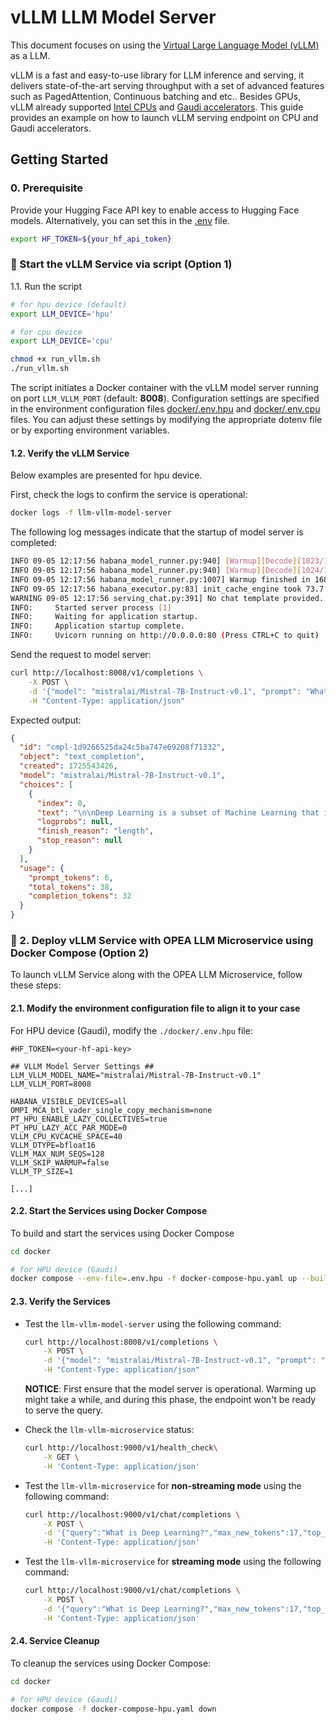 # vLLM LLM Model Server

This document focuses on using the [Virtual Large Language Model (vLLM)](https://github.com/vllm-project/vllm) as a LLM.

vLLM is a fast and easy-to-use library for LLM inference and serving, it delivers state-of-the-art serving throughput with a set of advanced features such as PagedAttention, Continuous batching and etc.. Besides GPUs, vLLM already supported [Intel CPUs](https://www.intel.com/content/www/us/en/products/overview.html) and [Gaudi accelerators](https://habana.ai/products). This guide provides an example on how to launch vLLM serving endpoint on CPU and Gaudi accelerators.

## Getting Started

### 0. Prerequisite
Provide your Hugging Face API key to enable access to Hugging Face models. Alternatively, you can set this in the [.env](docker/.env) file.
```bash
export HF_TOKEN=${your_hf_api_token}
```

### 🚀 Start the vLLM Service via script (Option 1)
1.1. Run the script

```bash
# for hpu device (default)
export LLM_DEVICE='hpu'

# for cpu device
export LLM_DEVICE='cpu'

chmod +x run_vllm.sh
./run_vllm.sh
```
The script initiates a Docker container with the vLLM model server running on port `LLM_VLLM_PORT` (default: **8008**). Configuration settings are specified in the environment configuration files [docker/.env.hpu](docker/.env.hpu) and [docker/.env.cpu](docker/.env.cpu) files. You can adjust these settings by modifying the appropriate dotenv file or by exporting environment variables.

#### 1.2. Verify the vLLM Service
Below examples are presented for hpu device. 

First, check the logs to confirm the service is operational:
```bash
docker logs -f llm-vllm-model-server
```

The following log messages indicate that the startup of model server is completed:
```bash
INFO 09-05 12:17:56 habana_model_runner.py:940] [Warmup][Decode][1023/1024] batch_size:2 seq_len:16 free_mem:5.414 GiB
INFO 09-05 12:17:56 habana_model_runner.py:940] [Warmup][Decode][1024/1024] batch_size:1 seq_len:16 free_mem:5.414 GiB
INFO 09-05 12:17:56 habana_model_runner.py:1007] Warmup finished in 1689 secs, allocated 2.499 GiB of device memory
INFO 09-05 12:17:56 habana_executor.py:83] init_cache_engine took 73.7 GiB of device memory (89.21 GiB/94.62 GiB used) and -4.57 GiB of host memory (107.5 GiB/1007 GiB used)
WARNING 09-05 12:17:56 serving_chat.py:391] No chat template provided. Chat API will not work.
INFO:     Started server process [1]
INFO:     Waiting for application startup.
INFO:     Application startup complete.
INFO:     Uvicorn running on http://0.0.0.0:80 (Press CTRL+C to quit)
```

Send the request to model server:

```bash
curl http://localhost:8008/v1/completions \
    -X POST \
    -d '{"model": "mistralai/Mistral-7B-Instruct-v0.1", "prompt": "What is Deep Learning?", "max_tokens": 32, "temperature": 0}' \
    -H "Content-Type: application/json"
```

Expected output:
```json
{
  "id": "cmpl-1d9266525da24c5ba747e69208f71332",
  "object": "text_completion",
  "created": 1725543426,
  "model": "mistralai/Mistral-7B-Instruct-v0.1",
  "choices": [
    {
      "index": 0,
      "text": "\n\nDeep Learning is a subset of Machine Learning that is concerned with algorithms inspired by the structure and function of the brain. It is a part of Artificial",
      "logprobs": null,
      "finish_reason": "length",
      "stop_reason": null
    }
  ],
  "usage": {
    "prompt_tokens": 6,
    "total_tokens": 38,
    "completion_tokens": 32
  }
}
```
### 🚀 2. Deploy vLLM Service with OPEA LLM Microservice using Docker Compose (Option 2)

To launch vLLM Service along with the OPEA LLM Microservice, follow these steps:

#### 2.1. Modify the environment configuration file to align it to your case

For HPU device (Gaudi), modify the `./docker/.env.hpu` file:

```env
#HF_TOKEN=<your-hf-api-key>

## VLLM Model Server Settings ##
LLM_VLLM_MODEL_NAME="mistralai/Mistral-7B-Instruct-v0.1"
LLM_VLLM_PORT=8008

HABANA_VISIBLE_DEVICES=all
OMPI_MCA_btl_vader_single_copy_mechanism=none
PT_HPU_ENABLE_LAZY_COLLECTIVES=true
PT_HPU_LAZY_ACC_PAR_MODE=0
VLLM_CPU_KVCACHE_SPACE=40
VLLM_DTYPE=bfloat16
VLLM_MAX_NUM_SEQS=128
VLLM_SKIP_WARMUP=false
VLLM_TP_SIZE=1

[...]
```

#### 2.2. Start the Services using Docker Compose

To build and start the services using Docker Compose

```bash
cd docker

# for HPU device (Gaudi)
docker compose --env-file=.env.hpu -f docker-compose-hpu.yaml up --build -d
```

#### 2.3. Verify the Services

- Test the `llm-vllm-model-server` using the following command:
    ```bash
    curl http://localhost:8008/v1/completions \
        -X POST \
        -d '{"model": "mistralai/Mistral-7B-Instruct-v0.1", "prompt": "What is Deep Learning?", "max_tokens": 32, "temperature": 0}' \
        -H "Content-Type: application/json"
    ```
    **NOTICE**: First ensure that the model server is operational. Warming up might take a while, and during this phase, the endpoint won't be ready to serve the query.

- Check the `llm-vllm-microservice` status:

    ```bash
    curl http://localhost:9000/v1/health_check\
        -X GET \
        -H 'Content-Type: application/json'
    ```

- Test the `llm-vllm-microservice` for **non-streaming mode** using the following command:
    ```bash
    curl http://localhost:9000/v1/chat/completions \
        -X POST \
        -d '{"query":"What is Deep Learning?","max_new_tokens":17,"top_p":0.95,"temperature":0.01,"streaming":false}' \
        -H 'Content-Type: application/json'
    ```

- Test the `llm-vllm-microservice` for **streaming mode** using the following command:
    ```bash
    curl http://localhost:9000/v1/chat/completions \
        -X POST \
        -d '{"query":"What is Deep Learning?","max_new_tokens":17,"top_p":0.95,"temperature":0.01,"streaming":true}' \
        -H 'Content-Type: application/json'
    ```

#### 2.4. Service Cleanup

To cleanup the services using Docker Compose:

```bash
cd docker

# for HPU device (Gaudi)
docker compose -f docker-compose-hpu.yaml down
```
